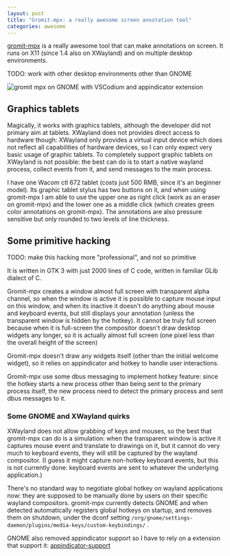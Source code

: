 ```yaml
---
layout: post
title: "Gromit-mpx: a really awesome screen annotation tool"
categories: awesome
---
```


[gromit-mpx](https://github.com/bk138/gromit-mpx) is a really awesome tool that can make annotations on screen. It runs on X11 (since 1.4 also on XWayland) and on multiple desktop environments.

TODO: work with other desktop environments other than GNOME

![gromit mpx on GNOME with VSCodium and appindicator extension](../../../static/2021-10-24-1.png "gromit mpx on GNOME with VSCodium and appindicator extension")

## Graphics tablets
Magically, it works with graphics tablets, although the developer did not primary aim at tablets. XWayland does not provides direct access to hardware though: XWayland only provides a virtual input device which does not reflect all capabilities of hardware devices, so I can only expect very basic usage of graphic tablets. To completely support graphic tablets on XWayland is not possible: the best can do is to start a native wayland process, collect events from it, and send messages to the main process.

I have one Wacom ctl 672 tablet (costs just 500 RMB, since it's an beginner model). Its graphic tablet stylus has two buttons on it, and when using gromit-mpx I am able to use the upper one as right click (work as an eraser on gromit-mpx) and the lower one as a middle click (which creates green color annotations on gromit-mpx). The annotations are also pressure sensitive but only rounded to two levels of line thickness.

## Some primitive hacking
TODO: make this hacking more "professional", and not so primitive

It is written in GTK 3 with just 2000 lines of C code, written in familiar GLib dialect of C.

Gromit-mpx creates a window almost full screen with transparent alpha channel, so when the window is active it is possible to capture mouse input on this window, and when its inactive it doesn't do anything about mouse and keyboard events, but still displays your annotation (unless the transparent window is hidden by the hotkey). It cannot be truly full screen because when it is full-screen the compositor doesn't draw desktop widgets any longer, so it is actually almost full screen (one pixel less than the overall height of the screen)

Gromit-mpx doesn't draw any widgets itself (other than the initial welcome widget), so it relies on appindicator and hotkey to handle user interactions.

Gromit-mpx use some dbus messaging to implement hotkey feature: since the hotkey starts a new process other than being sent to the primary process itself, the new process need to detect the primary process and sent dbus messages to it.

### Some GNOME and XWayland quirks
XWayland does not allow grabbing of keys and mouses, so the best that gromit-mpx can do is a simulation: when the transparent window is active it captures mouse event and translate to drawings on it, but it cannot do very much to keyboard events, they will still be captured by the wayland compositor. (I guess it might capture non-hotkey keyboard events, but this is not currently done: keyboard events are sent to whatever the underlying application.)

There's no standard way to negotiate global hotkey on wayland applications now: they are supposed to be manually done by users on their specific wayland compositors. gromit-mpx currently detects GNOME and when detected automatically registers global hotkeys on startup, and removes them on shutdown, under the dconf setting `/org/gnome/settings-daemon/plugins/media-keys/custom-keybindings/` .

GNOME also removed appindicator support so I have to rely on a extension that support it: [appindicator-support](https://extensions.gnome.org/extension/615/appindicator-support/)
